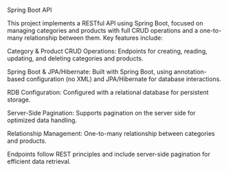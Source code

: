 Spring Boot API

This project implements a RESTful API using Spring Boot, focused on managing categories and products with full CRUD operations and a one-to-many relationship between them. Key features include:

Category & Product CRUD Operations: Endpoints for creating, reading, updating, and deleting categories and products.

Spring Boot & JPA/Hibernate: Built with Spring Boot, using annotation-based configuration (no XML) and JPA/Hibernate for database interactions.

RDB Configuration: Configured with a relational database for persistent storage.

Server-Side Pagination: Supports pagination on the server side for optimized data handling.

Relationship Management: One-to-many relationship between categories and products.


Endpoints follow REST principles and include server-side pagination for efficient data retrieval.